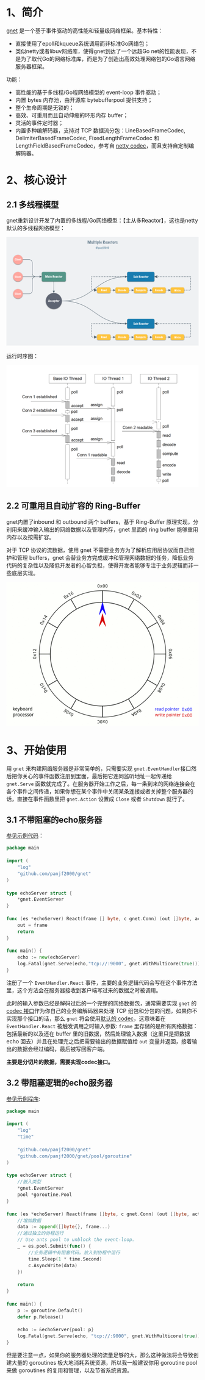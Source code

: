 # 1、简介

[gnet](https://github.com/panjf2000/gnet) 是一个基于事件驱动的高性能和轻量级网络框架。基本特性：

- 直接使用了epoll和kqueue系统调用而非标准Go网络包；
- 类似netty或者libuv网络库，使得gnet到达了一个远超Go net的性能表现，不是为了取代Go的网络标准库，而是为了创造出高效处理网络包的Go语言网络服务器框架。

功能：

- 高性能的基于多线程/Go程网络模型的 event-loop 事件驱动；
- 内置 bytes 内存池，由开源库 bytebufferpool 提供支持；
- 整个生命周期是无锁的；
- 高效、可重用而且自动伸缩的环形内存 buffer；
-  灵活的事件定时器；
- 内置多种编解码器，支持对 TCP 数据流分包：LineBasedFrameCodec, DelimiterBasedFrameCodec, FixedLengthFrameCodec 和 LengthFieldBasedFrameCodec，参考自 [netty codec](https://netty.io/4.1/api/io/netty/handler/codec/package-summary.html)，而且支持自定制编解码器。

# 2、核心设计

## 2.1 多线程模型

gnet重新设计开发了内置的多线程/Go网络模型：【主从多Reactor】，这也是netty默认的多线程网络模型：

![gnet-multi-reactors](jpg/gnet-multi-reactors.png)

运行时序图：

![gnet-multi-reactors-sequence-diagram](jpg/gnet-multi-reactors-sequence-diagram.png)



## 2.2 可重用且自动扩容的 Ring-Buffer

gnet内置了inbound 和 outbound 两个 buffers，基于 Ring-Buffer 原理实现，分别用来缓冲输入输出的网络数据以及管理内存，gnet 里面的 ring buffer 能够重用内存以及按需扩容。

对于 TCP 协议的流数据，使用 gnet 不需要业务方为了解析应用层协议而自己维护和管理 buffers，gnet 会替业务方完成缓冲和管理网络数据的任务，降低业务代码的复杂性以及降低开发者的心智负担，使得开发者能够专注于业务逻辑而非一些底层实现。

![gnet-ring-buffer](jpg/gnet-ring-buffer.gif)

# 3、开始使用

用 `gnet` 来构建网络服务器是非常简单的，只需要实现 `gnet.EventHandler`接口然后把你关心的事件函数注册到里面，最后把它连同监听地址一起传递给 `gnet.Serve` 函数就完成了。在服务器开始工作之后，每一条到来的网络连接会在各个事件之间传递，如果你想在某个事件中关闭某条连接或者关掉整个服务器的话，直接在事件函数里把 `gnet.Action` 设置成 `Close` 或者 `Shutdown` 就行了。





## 3.1 不带阻塞的echo服务器

 [参见示例代码](gnet源码分析/echodemo/echodemo.go)：

```go
package main

import (
    "log"
    "github.com/panjf2000/gnet"
)

type echoServer struct {
    *gnet.EventServer
}

func (es *echoServer) React(frame [] byte, c gnet.Conn) (out []byte, action gnet.Action){
    out = frame
    return
}

func main() {
    echo := new(echoServer)
    log.Fatal(gnet.Serve(echo,"tcp://:9000", gnet.WithMulticore(true)))
}
```

注册了一个 `EventHandler.React` 事件，主要的业务逻辑代码会写在这个事件方法里，这个方法会在服务器接收到客户端写过来的数据之时被调用。

此时的输入参数已经是解码过后的一个完整的网络数据包，通常需要实现 `gnet` 的 [codec 接口](https://pkg.go.dev/github.com/panjf2000/gnet?tab=doc#ICodec)作为你自己的业务编解码器来处理 TCP 组包和分包的问题，如果你不实现那个接口的话，那么 `gnet` 将会使用[默认的 codec](https://pkg.go.dev/github.com/panjf2000/gnet?tab=doc#BuiltInFrameCodec)，这意味着在 `EventHandler.React` 被触发调用之时输入参数: `frame` 里存储的是所有网络数据：包括最新的以及还在 buffer 里的旧数据，然后处理输入数据（这里只是把数据 echo 回去）并且在处理完之后把需要输出的数据赋值给 `out` 变量并返回，接着输出的数据会经过编码，最后被写回客户端。

**主要是分切片的数据，需要实现codec接口。**



## 3.2 带阻塞逻辑的echo服务器

[参见示例程序](gnet源码分析/blockechodemo/blockechodemo.go):

```go
package main

import (
    "log"
    "time"

    "github.com/panjf2000/gnet"
    "github.com/panjf2000/gnet/pool/goroutine"
)

type echoServer struct {
    //嵌入类型
    *gnet.EventServer
    pool *goroutine.Pool
}

func (es *echoServer) React(frame []byte, c gnet.Conn) (out []byte, action gnet.Action) {
    //增加数据
    data := append([]byte{}, frame...)
    //通过独立的协程运行
    // Use ants pool to unblock the event-loop.
    _ = es.pool.Submit(func() {
        //业务逻辑中有阻塞代码。放入到协程中运行
        time.Sleep(1 * time.Second)
        c.AsyncWrite(data)
    })

    return
}

func main() {
    p := goroutine.Default()
    defer p.Release()

    echo := &echoServer{pool: p}
    log.Fatal(gnet.Serve(echo, "tcp://:9000", gnet.WithMulticore(true)))
}
```





但是要注意一点，如果你的服务器处理的流量足够的大，那么这种做法将会导致创建大量的 goroutines 极大地消耗系统资源，所以我一般建议你用 goroutine pool 来做 goroutines 的复用和管理，以及节省系统资源。